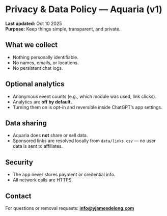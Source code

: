 # Privacy & Data Policy — Aquaria (v1)

**Last updated:** Oct 10 2025  
**Purpose:** Keep things simple, transparent, and private.

## What we collect
- Nothing personally identifiable.  
- No names, emails, or locations.  
- No persistent chat logs.

## Optional analytics
- Anonymous event counts (e.g., which module was used, link clicks).  
- Analytics are **off by default.**  
- Turning them on is opt-in and reversible inside ChatGPT’s app settings.

## Data sharing
- Aquaria does **not** share or sell data.  
- Sponsored links are resolved locally from `data/links.csv` — no user data is sent to affiliates.

## Security
- The app never stores payment or credential info.  
- All network calls are HTTPS.  

## Contact
For questions or removal requests: **info@yjamesdelong.com**
